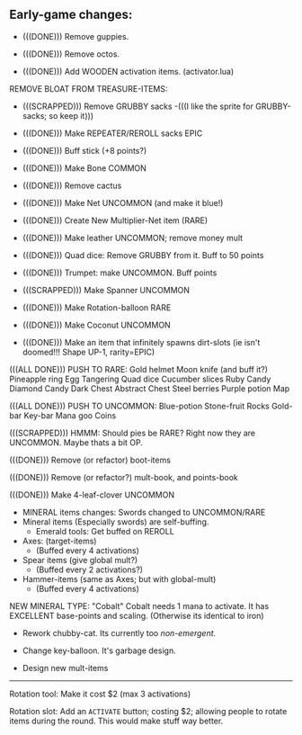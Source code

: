 


## Early-game changes:


- (((DONE))) Remove guppies.

- (((DONE))) Remove octos.

- (((DONE))) Add WOODEN activation items. (activator.lua)


REMOVE BLOAT FROM TREASURE-ITEMS:
- (((SCRAPPED))) Remove GRUBBY sacks
    -(((I like the sprite for GRUBBY-sacks; so keep it)))
- (((DONE))) Make REPEATER/REROLL sacks EPIC


- (((DONE))) Buff stick  (+8 points?)

- (((DONE))) Make Bone COMMON

- (((DONE))) Remove cactus

- (((DONE))) Make Net UNCOMMON (and make it blue!)

- (((DONE))) Create New Multiplier-Net item  (RARE)

- (((DONE))) Make leather UNCOMMON; remove money mult

- (((DONE))) Quad dice: Remove GRUBBY from it. Buff to 50 points

- (((DONE))) Trumpet: make UNCOMMON. Buff points


- (((SCRAPPED))) Make Spanner UNCOMMON

- (((DONE))) Make Rotation-balloon RARE 

- (((DONE))) Make Coconut UNCOMMON

- (((DONE))) Make an item that infinitely spawns dirt-slots
(ie isn't doomed!!! Shape UP-1, rarity=EPIC)


(((ALL DONE)))
PUSH TO RARE:
Gold helmet
Moon knife (and buff it?)
Pineapple ring
Egg
Tangering
Quad dice
Cucumber slices
Ruby Candy
Diamond Candy
Dark Chest
Abstract Chest
Steel berries
Purple potion
Map


(((ALL DONE)))
PUSH TO UNCOMMON:
Blue-potion
Stone-fruit
Rocks
Gold-bar
Key-bar
Mana goo
Coins


(((SCRAPPED))) HMMM: Should pies be RARE? Right now they are UNCOMMON. Maybe thats a bit OP.


(((DONE))) Remove (or refactor) boot-items


(((DONE))) Remove (or refactor?) mult-book, and points-book



(((DONE))) Make 4-leaf-clover UNCOMMON


- MINERAL items changes:
Swords changed to UNCOMMON/RARE
- Mineral items (Especially swords) are self-buffing.
    - Emerald tools: Get buffed on REROLL
- Axes: (target-items)
    - (Buffed every 4 activations)
- Spear items (give global mult?)
    - (Buffed every 2 activations?)
- Hammer-items (same as Axes; but with global-mult)
    - (Buffed every 4 activations)

NEW MINERAL TYPE: "Cobalt"
Cobalt needs 1 mana to activate. 
It has EXCELLENT base-points and scaling.
(Otherwise its identical to iron)



- Rework chubby-cat. Its currently too *non-emergent.*

- Change key-balloon. It's garbage design.

- Design new mult-items 

------

Rotation tool: Make it cost $2 (max 3 activations)

Rotation slot: Add an `ACTIVATE` button; costing $2;
allowing people to rotate items during the round.
This would make stuff way better.

